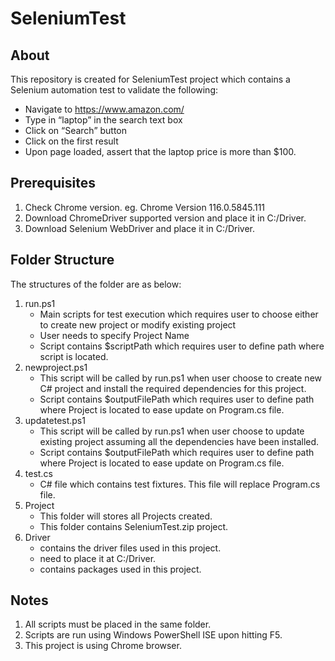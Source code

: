 # SeleniumTest

About
-----
This repository is created for SeleniumTest project which contains a Selenium automation test to validate the following:
- Navigate to https://www.amazon.com/ 
- Type in “laptop” in the search text box
- Click on “Search” button
- Click on the first result 
- Upon page loaded, assert that the laptop price is more than $100. 

Prerequisites
-------------
1. Check Chrome version. eg. Chrome Version 116.0.5845.111 
2. Download ChromeDriver supported version and place it in C:/Driver.
3. Download Selenium WebDriver and place it in C:/Driver.

Folder Structure
-------------
The structures of the folder are as below:
1. run.ps1
   - Main scripts for test execution which requires user to choose either to create new project or modify existing project
   - User needs to specify Project Name
   - Script contains $scriptPath which requires user to define path where script is located.
2. newproject.ps1
   - This script will be called by run.ps1 when user choose to create new C# project and install the required dependencies for this project.
   - Script contains $outputFilePath which requires user to define path where Project is located to ease update on Program.cs file.
3. updatetest.ps1
   - This script will be called by run.ps1 when user choose to update existing project assuming all the dependencies have been installed.
   - Script contains $outputFilePath which requires user to define path where Project is located to ease update on Program.cs file.
4. test.cs
   - C# file which contains test fixtures. This file will replace Program.cs file.
5. Project
   - This folder will stores all Projects created.
   - This folder contains SeleniumTest.zip project.
6. Driver
   - contains the driver files used in this project.
   - need to place it at C:/Driver.
   - contains packages used in this project.
   
Notes
-----
1. All scripts must be placed in the same folder.
2. Scripts are run using Windows PowerShell ISE upon hitting F5.
3. This project is using Chrome browser.
